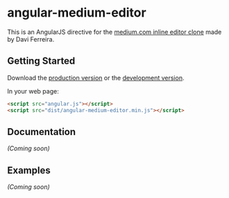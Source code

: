 # angular-medium-editor
This is an AngularJS directive for the [medium.com inline editor clone](https://github.com/daviferreira/medium-editor) made by Davi Ferreira.


## Getting Started

Download the [production version][min] or the [development version][max].

[min]: https://raw.github.com/thijsw/angular-medium-editor/master/dist/angular-medium-editor.min.js
[max]: https://raw.github.com/thijsw/angular-medium-editor/master/dist/angular-medium-editor.js

In your web page:

```html
<script src="angular.js"></script>
<script src="dist/angular-medium-editor.min.js"></script>
```

## Documentation
_(Coming soon)_

## Examples
_(Coming soon)_

